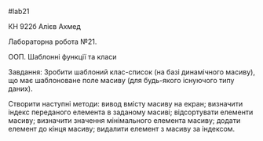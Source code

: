 #lab21

КН 922б Алієв Ахмед

Лабораторна робота №21.

ООП. Шаблонні функції та класи

Завдання: Зробити шаблоний клас-список (на базі динамічного масиву), що має шаблоноване поле
масиву (для будь-якого існуючого типу даних).

Створити наступні методи:
вивод вмісту масиву на екран;
визначити індекс переданого елемента в заданому масиві;
відсортувати елементи масиву;
визначити значення мінімального елемента масиву;
додати елемент до кінця масиву;
видалити елемент з масиву за індексом.

